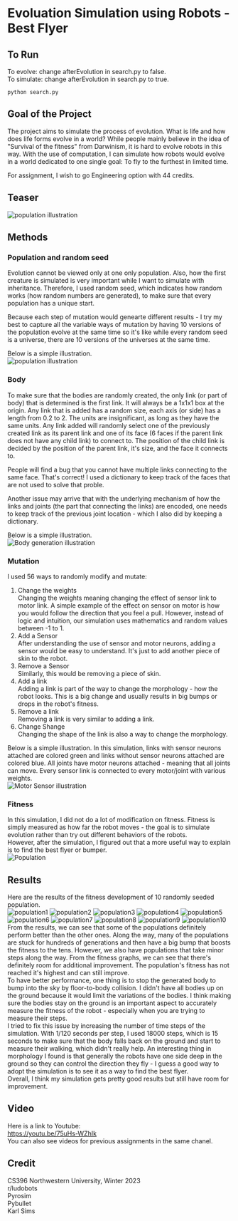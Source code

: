 # Evoluation Simulation using Robots - Best Flyer
  
## To Run  
To evolve: change afterEvolution in search.py to false.  
To simulate: change afterEvolution in search.py to true.  
```
python search.py
```
## Goal of the Project  
The project aims to simulate the process of evolution. What is life and how does life forms evolve in a world? While people mainly believe in the idea of "Survival of the fitness" from Darwinism, it is hard to evolve robots in this way. With the use of computation, I can simulate how robots would evolve in a world dedicated to one single goal: To fly to the furthest in limited time.  
  
For assignment, I wish to go Engineering option with 44 credits.

## Teaser
![population illustration](Teaser.gif)
  
## Methods  
### Population and random seed  
Evolution cannot be viewed only at one only population. Also, how the first creature is simulated is very important while I want to simulate with inheritance. Therefore, I used random seed, which indicates how random works (how random numbers are generated), to make sure that every population has a unique start.  
  
Because each step of mutation would genearte different results - I try my best to capture all the variable ways of mutation by having 10 versions of the population evolve at the same time so it's like while every random seed is a universe, there are 10 versions of the universes at the same time.  
  
Below is a simple illustration.  
![population illustration](image0.jpg)

### Body
To make sure that the bodies are randomly created, the only link (or part of body) that is determined is the first link. It will always be a 1x1x1 box at the origin. Any link that is added has a random size, each axis (or side) has a length from 0.2 to 2. The units are insignificant, as long as they have the same units. Any link added will randomly select one of the previously created link as its parent link and one of its face (6 faces if the parent link does not have any child link) to connect to. The position of the child link is decided by the position of the parent link, it's size, and the face it connects to.  
  
People will find a bug that you cannot have multiple links connecting to the same face. That's correct! I used a dictionary to keep track of the faces that are not used to solve that proble.  
  
Another issue may arrive that with the underlying mechanism of how the links and joints (the part that connecting the links) are encoded, one needs to keep track of the previous joint location - which I also did by keeping a dictionary.
  
Below is a simple illustration.  
![Body generation illustration](image2.jpg)
  
### Mutation  
I used 56 ways to randomly modify and mutate:  
1. Change the weights  
Changing the weights meaning changing the effect of sensor link to motor link. A simple example of the effect on sensor on motor is how you would follow the direction that you feel a pull. However, instead of logic and intuition, our simulation uses mathematics and random values between -1 to 1.  
2. Add a Sensor  
After understanding the use of sensor and motor neurons, adding a sensor would be easy to understand. It's just to add another piece of skin to the robot.  
3. Remove a Sensor  
Similarly, this would be removing a piece of skin.  
4. Add a link  
Adding a link is part of the way to change the morphology - how the robot looks. This is a big change and usually results in big bumps or drops in the robot's fitness.  
5. Remove a link  
Removing a link is very similar to adding a link.  
6. Change Shange  
Changing the shape of the link is also a way to change the morphology.  
  
Below is a simple illustration. In this simulation, links with sensor neurons attached are colored green and links without sensor neurons attached are colored blue. All joints have motor neurons attached - meaning that all joints can move. Every sensor link is connected to every motor/joint with various weights.   
![Motor Sensor illustration](image3.jpg)

### Fitness  
In this simulation, I did not do a lot of modification on fitness. Fitness is simply measured as how far the robot moves - the goal is to simulate evolution rather than try out different behaviors of the robots.  
However, after the simulation, I figured out that a more useful way to explain is to find the best flyer or bumper.  
![Population](image1.jpg)

## Results  
Here are the results of the fitness development of 10 randomly seeded population.  
![population1](population0.png)
![population2](population1.png)
![population3](population2.png)
![population4](population3.png)
![population5](population4.png)
![population6](population5.png)
![population7](population6.png)
![population8](population7.png)
![population9](population8.png)
![population10](population9.png)  
From the results, we can see that some of the populations definitely perform better than the other ones. Along the way, many of the populations are stuck for hundreds of generations and then have a big bump that boosts the fitness to the tens. However, we also have populations that take minor steps along the way. From the fitness graphs, we can see that there's definitely room for additional improvement. The population's fitness has not reached it's highest and can still improve.  
To have better performance, one thing is to stop the generated body to bump into the sky by floor-to-body collision. I didn't have all bodies up on the ground because it would limit the variations of the bodies. I think making sure the bodies stay on the ground is an important aspect to accurately measure the fitness of the robot - especially when you are trying to measure their steps.  
I tried to fix this issue by increasing the number of time steps of the simulation. With 1/120 seconds per step, I used 18000 steps, which is 15 seconds to make sure that the body falls back on the ground and start to measure their walking, which didn't really help. An interesting thing in morphology I found is that generally the robots have one side deep in the ground so they can control the direction they fly - I guess a good way to adopt the simulation is to see it as a way to find the best flyer.    
Overall, I think my simulation gets pretty good results but still have room for improvement.  

## Video
Here is a link to Youtube:  
https://youtu.be/75uHs-WZhIk  
You can also see videos for previous assignments in the same chanel.  

## Credit
CS396 Northwestern University, Winter 2023  
r/ludobots  
Pyrosim  
Pybullet  
Karl Sims  
